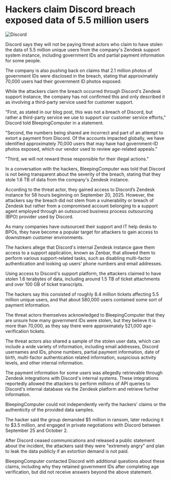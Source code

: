 # Hackers claim Discord breach exposed data of 5.5 million users

![Discord](https://www.bleepstatic.com/content/hl-images/2021/03/05/discord-header-l.jpg)

Discord says they will not be paying threat actors who claim to have stolen the data of 5.5 million unique users from the company's Zendesk support system instance, including government IDs and partial payment information for some people.

The company is also pushing back on claims that 2.1 million photos of government IDs were disclosed in the breach, stating that approximately 70,000 users had their government ID photos exposed.

While the attackers claim the breach occurred through Discord's Zendesk support instance, the company has not confirmed this and only described it as involving a third-party service used for customer support.

"First, as stated in our blog post, this was not a breach of Discord, but rather a third-party service we use to support our customer service efforts," Discord told BleepingComputer in a statement.

"Second, the numbers being shared are incorrect and part of an attempt to extort a payment from Discord. Of the accounts impacted globally, we have identified approximately 70,000 users that may have had government-ID photos exposed, which our vendor used to review age-related appeals."

"Third, we will not reward those responsible for their illegal actions."

In a conversation with the hackers, BleepingComputer was told that Discord is not being transparent about the severity of the breach, stating that they stole 1.6 TB of data from the company's Zendesk instance.

According to the threat actor, they gained access to Discord’s Zendesk instance for 58 hours beginning on September 20, 2025\. However, the attackers say the breach did not stem from a vulnerability or breach of Zendesk but rather from a compromised account belonging to a support agent employed through an outsourced business process outsourcing (BPO) provider used by Discord.

As many companies have outsourced their support and IT help desks to BPOs, they have become a popular target for attackers to gain access to downstream customer environments.

The hackers allege that Discord's internal Zendesk instance gave them access to a support application, known as Zenbar, that allowed them to perform various support-related tasks, such as disabling multi-factor authentication and looking up users’ phone numbers and email addresses.

Using access to Discord's support platform, the attackers claimed to have stolen 1.6 terabytes of data, including around 1.5 TB of ticket attachments and over 100 GB of ticket transcripts.

The hackers say this consisted of roughly 8.4 million tickets affecting 5.5 million unique users, and that about 580,000 users contained some sort of payment information.

The threat actors themselves acknowledged to BleepingComputer that they are unsure how many government IDs were stolen, but they believe it is more than 70,000, as they say there were approximately 521,000 age-verification tickets.

The threat actors also shared a sample of the stolen user data, which can include a wide variety of information, including email addresses, Discord usernames and IDs, phone numbers, partial payment information, date of birth, multi-factor authentication related information, suspicious activity levels, and other internal information.

The payment information for some users was allegedly retrievable through Zendesk integrations with Discord's internal systems. These integrations reportedly allowed the attackers to perform millions of API queries to Discord's internal database via the Zendesk platform and retrieve further information.

BleepingComputer could not independently verify the hackers' claims or the authenticity of the provided data samples.

The hacker said the group demanded $5 million in ransom, later reducing it to $3.5 million, and engaged in private negotiations with Discord between September 25 and October 2.

After Discord ceased communications and released a public statement about the incident, the attackers said they were "extremely angry" and plan to leak the data publicly if an extortion demand is not paid.

BleepingComputer contacted Discord with additional questions about these claims, including why they retained government IDs after completing age verification, but did not receive answers beyond the above statement.